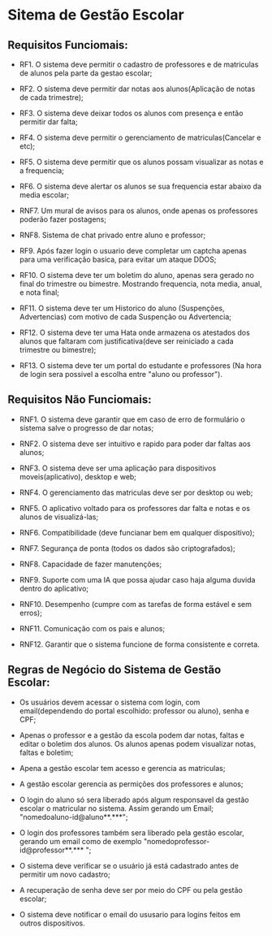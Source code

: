 # Sitema de Gestão Escolar

## Requisitos Funciomais:

- RF1. O sistema deve permitir o cadastro de professores e de matriculas de alunos pela parte da gestao escolar;

- RF2. O sistema deve permitir dar notas aos alunos(Aplicação de notas de cada trimestre);

- RF3. O sistema deve deixar todos os alunos com presença e então permitir dar falta;

- RF4. O sistema deve permitir o gerenciamento de matriculas(Cancelar e etc);

- RF5. O sistema deve permitir que os alunos possam visualizar as notas e a frequencia;

- RF6. O sistema deve alertar os alunos se sua frequencia estar abaixo da media escolar;

- RNF7. Um mural de avisos para os alunos, onde apenas os professores poderão fazer postagens;

- RNF8. Sistema de chat privado entre aluno e professor;

- RF9. Após fazer login o usuario deve completar um captcha apenas para uma verificação basica, para evitar um ataque DDOS;

- RF10. O sistema deve ter um boletim do aluno, apenas sera gerado no final do trimestre ou bimestre. Mostrando frequencia, nota media, anual, e nota final;

- RF11. O sistema deve ter um Historico do aluno (Suspenções, Advertencias) com motivo de cada Suspenção ou Advertencia;

- RF12. O sistema deve ter uma Hata onde armazena os atestados dos alunos que faltaram com justificativa(deve ser reiniciado a cada trimestre ou bimestre);

- RF13. O sistema deve ter um portal do estudante e professores (Na hora de login sera possivel a escolha entre "aluno ou professor").

## Requisitos Não Funciomais:

- RNF1. O sistema deve garantir que em caso de erro de formulário o sistema salve o progresso de dar notas;

- RNF2. O sistema deve ser intuitivo e rapido para poder dar faltas aos alunos;

- RNF3. O sistema deve ser uma aplicação para dispositivos moveis(aplicativo), desktop e web;

- RNF4. O gerenciamento das matriculas deve ser por desktop ou web;

- RNF5. O aplicativo voltado para os professores dar falta e notas e os alunos de visualizá-las;

- RNF6. Compatibilidade (deve funcianar bem em qualquer dispositivo);

- RNF7. Segurança de ponta (todos os dados são criptografados);

- RNF8. Capacidade de fazer manutenções;

- RNF9. Suporte com uma IA que possa ajudar caso haja alguma duvida dentro do aplicativo;

- RNF10. Desempenho (cumpre com as tarefas de forma estável e sem erros);

- RNF11. Comunicação com os pais e alunos;

- RNF12. Garantir que o sistema funcione de forma consistente e correta.

## Regras de Negócio do Sistema de Gestão Escolar:

- Os usuários devem acessar o sistema com login, com email(dependendo do portal escolhido: professor ou aluno), senha e CPF;

- Apenas o professor e a gestão da escola podem dar notas, faltas e editar o boletim dos alunos. Os alunos apenas podem visualizar notas, faltas e boletim;

- Apena a gestão escolar tem acesso e gerencia as matriculas;

- A gestão escolar gerencia as permições dos professores e alunos; 

- O login do aluno só sera liberado após algum responsavel da gestão escolar o matricular no sistema. Assim gerando um Email; "nomedoaluno-id@aluno**.***";

- O login dos professores também sera liberado pela gestão escolar, gerando um email como de exemplo "nomedoprofessor-id@professor**.*** ";

- O sistema deve verificar se o usuário já está cadastrado antes de permitir um novo cadastro;

- A recuperação de senha deve ser por meio do CPF ou pela gestão escolar;

- O sistema deve notificar o email do ususario para logins feitos em outros dispositivos.

